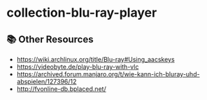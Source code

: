 # collection-blu-ray-player

## 📚 Other Resources
- https://wiki.archlinux.org/title/Blu-ray#Using_aacskeys
- https://videobyte.de/play-blu-ray-with-vlc
- https://archived.forum.manjaro.org/t/wie-kann-ich-bluray-uhd-abspielen/127396/12
- http://fvonline-db.bplaced.net/